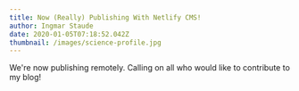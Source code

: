 ```yaml
---
title: Now (Really) Publishing With Netlify CMS!
author: Ingmar Staude
date: 2020-01-05T07:18:52.042Z
thumbnail: /images/science-profile.jpg
---
```

We're now publishing remotely. Calling on all who would like to contribute to my blog!
